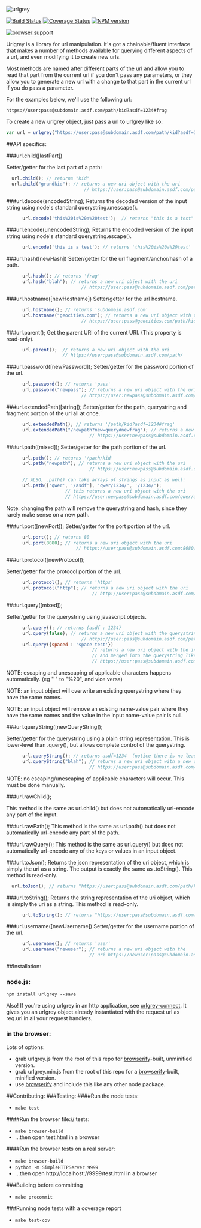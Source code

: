 ![urlgrey](https://raw.github.com/cainus/urlgrey/master/urlgrey.png "urlgrey")


[![Build Status](https://travis-ci.org/cainus/urlgrey.png?branch=master)](https://travis-ci.org/cainus/urlgrey)
[![Coverage Status](https://coveralls.io/repos/cainus/urlgrey/badge.png?branch=master)](https://coveralls.io/r/cainus/urlgrey)
[![NPM version](https://badge.fury.io/js/urlgrey.png)](http://badge.fury.io/js/urlgrey)

[![browser support](https://ci.testling.com/cainus/urlgrey.png)](http://ci.testling.com/cainus/urlgrey)

Urlgrey is a library for url manipulation.  It's got a chainable/fluent interface
that makes a number of methods available for querying different aspects of a url, 
and even modifying it to create new urls.

Most methods are named after different parts of the url and allow you to read that part from the 
current url if you don't pass any parameters, or they allow you to generate a new url with a 
change to that part in the current url if you do pass a parameter.

For the examples below, we'll use the following url:
```
https://user:pass@subdomain.asdf.com/path/kid?asdf=1234#frag
```

To create a new urlgrey object, just pass a url to urlgrey like so:
```javascript
var url = urlgrey("https://user:pass@subdomain.asdf.com/path/kid?asdf=1234#frag")
```

##API specifics:

###url.child([lastPart])

Setter/getter for the last part of a path:
```javascript
  url.child(); // returns "kid" 
  url.child("grandkid"); // returns a new uri object with the uri 
                             // https://user:pass@subdomain.asdf.com/path/kid/grandkid?asdf=1234#frag
```   
###url.decode(encodedString);
Returns the decoded version of the input string using node's standard querystring.unescape().
```javascript
      url.decode('this%20is%20a%20test');  // returns "this is a test"
```   
    
###url.encode(unencodedString);
Returns the encoded version of the input string using node's standard querystring.escape().
```javascript
      url.encode('this is a test'); // returns 'this%20is%20a%20test'
```   
    
###url.hash([newHash])
Setter/getter for the url fragment/anchor/hash of a path.
```javascript
      url.hash(); // returns 'frag'
      url.hash("blah"); // returns a new uri object with the uri
                            // https://user:pass@subdomain.asdf.com/path/kid/?asdf=1234#blah
```   
###url.hostname([newHostname])
Setter/getter for the url hostname.
```javascript
      url.hostname(); // returns 'subdomain.asdf.com'
      url.hostname("geocities.com"); // returns a new uri object with the uri
                            // https://user:pass@geocities.com/path/kid/?asdf=1234#frag
```   
###url.parent();
Get the parent URI of the current URI. (This property is read-only).
```javascript
      url.parent();  // returns a new uri object with the uri
                     // https://user:pass@subdomain.asdf.com/path/
```   

###url.password([newPassword]);
Setter/getter for the password portion of the url.
```javascript
      url.password(); // returns 'pass'
      url.password("newpass"); // returns a new uri object with the uri
                            // https://user:newpass@subdomain.asdf.com/path/kid/?asdf=1234#frag
```   
###url.extendedPath([string]);
Setter/getter for the path, querystring and fragment portion of the url
all at once.
```javascript
      url.extendedPath(); // returns '/path/kid?asdf=1234#frag'
      url.extendedPath("/newpath?new=query#newfrag"); // returns a new uri object with the uri
                               // https://user:newpass@subdomain.asdf.com/newpath?new=query#newfrag

```   

###url.path([mixed]);
Setter/getter for the path portion of the url.
```javascript
      url.path(); // returns '/path/kid'
      url.path("newpath"); // returns a new uri object with the uri
                               // https://user:newpass@subdomain.asdf.com/newpath

      // ALSO, .path() can take arrays of strings as input as well:
      url.path(['qwer', '/asdf'], 'qwer/1234/', '/1234/'); 
                      // this returns a new uri object with the uri
                      // https://user:newpass@subdomain.asdf.com/qwer/asdf/qwer/1234/1234
```   
    
Note: changing the path will remove the querystring and hash, since they rarely make sense on a new path.

###url.port([newPort]);
Setter/getter for the port portion of the url.
```javascript
      url.port(); // returns 80
      url.port(8080); // returns a new uri object with the uri
                          // https://user:pass@subdomain.asdf.com:8080/path/kid/?asdf=1234#frag
```   


###url.protocol([newProtocol]);


Setter/getter for the protocol portion of the url.
```javascript
      url.protocol(); // returns 'https'
      url.protocol("http"); // returns a new uri object with the uri
                                // http://user:pass@subdomain.asdf.com/path/kid/?asdf=1234#frag
```   

###url.query([mixed]);

Setter/getter for the querystring using javascript objects.
```javascript
      url.query(); // returns {asdf : 1234}
      url.query(false); // returns a new uri object with the querystring-free uri
                            // https://user:pass@subdomain.asdf.com/path/kid#frag
      url.query({spaced : 'space test'})
                                // returns a new uri object with the input object serialized
                                // and merged into the querystring like so:
                                // https://user:pass@subdomain.asdf.com/path/kid/?asdf=1234&spaced=space%20test#frag
```   
    
NOTE: escaping and unescaping of applicable characters happens automatically. (eg " " to "%20", and vice versa)

NOTE: an input object will overwrite an existing querystring where they have the same names.

NOTE: an input object will remove an existing name-value pair where they have the same names and the value in the input name-value pair is null.


###url.queryString([newQueryString]);

Setter/getter for the querystring using a plain string representation. This is lower-level than .query(), but allows complete control of the querystring.
```javascript
      url.queryString(); // returns asdf=1234  (notice there is no leading '?')
      url.queryString("blah"); // returns a new uri object with a new querystring
                               // https://user:pass@subdomain.asdf.com/path/kid?blah#frag
```   
    
NOTE: no escaping/unescaping of applicable characters will occur. This must be done manually.

###url.rawChild();

This method is the same as url.child() but does not automatically url-encode
any part of the input.

###url.rawPath();
This method is the same as url.path() but does not automatically url-encode
any part of the path.

###url.rawQuery();
This method is the same as url.query() but does not automatically url-encode
any of the keys or values in an input object.


###url.toJson();
Returns the json representation of the uri object, which is simply the uri as a string. The output is exactly the same as .toString(). This method is read-only.
```javascript
  url.toJson(); // returns "https://user:pass@subdomain.asdf.com/path/kid/?asdf=1234#frag"
```   

###url.toString();
Returns the string representation of the uri object, which is simply the uri as a string. This method is read-only.
```javascript
      url.toString(); // returns "https://user:pass@subdomain.asdf.com/path/kid/?asdf=1234#frag"
```   

###url.username([newUsername])
Setter/getter for the username portion of the url.
```javascript
      url.username(); // returns 'user'
      url.username("newuser"); // returns a new uri object with the 
                               // uri https://newuser:pass@subdomain.asdf.com/path/kid/?asdf=1234#frag
```

##Installation:
### node.js:
`npm install urlgrey --save`

Also!  If you're using urlgrey in an http application, see [urlgrey-connect](https://github.com/cainus/urlgrey-connect).  It gives you an urlgrey object already instantiated with the request url as req.uri in all your request handlers.
### in the browser:
Lots of options:
* grab urlgrey.js from the root of this repo for [browserify](http://browserify.org/)-built, unminified version.
* grab urlgrey.min.js from the root of this repo for a [browserify](http://browserify.org/)-built, minified version.
* use [browserify](http://browserify.org/) and include this like any other node package.


##Contributing:
###Testing:
####Run the node tests:
* `make test`

####Run the browser file:// tests:
* `make browser-build`
* ...then open test.html in a browser

####Run the browser tests on a real server:
* `make browser-build`
* `python -m SimpleHTTPServer 9999`
* ...then open http://localhost://9999/test.html in a browser

###Building before committing
* `make precommit`

###Running node tests with a coverage report
* `make test-cov`



 
